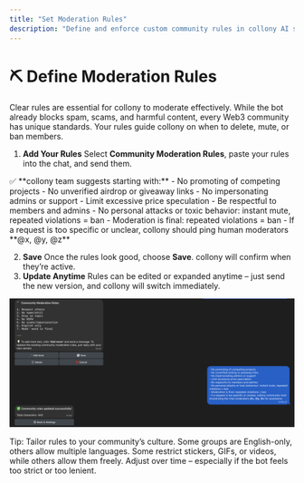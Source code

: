 ```yaml
---
title: "Set Moderation Rules"
description: "Define and enforce custom community rules in collony AI so your Telegram group stays safe and consistent."
---
```


# ⛏️ Define Moderation Rules

Clear rules are essential for collony to moderate effectively. While the bot already blocks spam, scams, and harmful content, every Web3 community has unique standards. Your rules guide collony on when to delete, mute, or ban members.

1. **Add Your Rules**
   Select **Community Moderation Rules**, paste your rules into the chat, and send them.

<Note>
  ✅ **collony team suggests starting with:**
  - No promoting of competing projects
  - No unverified airdrop or giveaway links
  - No impersonating admins or support
  - Limit excessive price speculation
  - Be respectful to members and admins
  - No personal attacks or toxic behavior: instant mute, repeated violations = ban
  - Moderation is final: repeated violations = ban
  - If a request is too specific or unclear, collony should ping human moderators **@x, @y, @z**
</Note>

2. **Save**
   Once the rules look good, choose **Save**. collony will confirm when they’re active.
3. **Update Anytime**
   Rules can be edited or expanded anytime – just send the new version, and collony will switch immediately.

![Setting up moderation rules in collony AI](/public/Screenshot_2025-08-28_at_14.49.19.png)

<Tip>
  Tip: Tailor rules to your community’s culture. Some groups are English-only, others allow multiple languages. Some restrict stickers, GIFs, or videos, while others allow them freely. Adjust over time – especially if the bot feels too strict or too lenient.
</Tip>